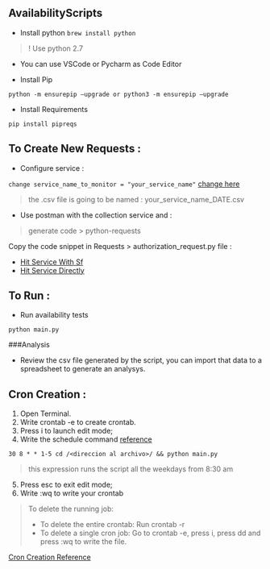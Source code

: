 ## AvailabilityScripts

- Install python 
`brew install python`

> ! Use python 2.7

- You can use VSCode or Pycharm as Code Editor

- Install Pip 

`python -m ensurepip –upgrade or python3 -m ensurepip –upgrade`

- Install Requirements

`pip install pipreqs`

## To Create New Requests :

- Configure service :

`change service_name_to_monitor = "your_service_name"` 
[change here](https://github.com/slincastro/AvailabilityScripts/blob/b490c928ce08f9f4b3a66f227fe6ae6d95b17acc/main.py#L41)
> the .csv file is going to be named : your_service_name_DATE.csv
- Use postman with the collection service and : 

>  generate code > python-requests

Copy the code snippet in Requests > authorization_request.py file :

* [Hit Service With Sf](https://github.com/slincastro/AvailabilityScripts/blob/b490c928ce08f9f4b3a66f227fe6ae6d95b17acc/Requests/authorization_Requests.py#L3)
* [Hit Service Directly](https://github.com/slincastro/AvailabilityScripts/blob/b490c928ce08f9f4b3a66f227fe6ae6d95b17acc/Requests/authorization_Requests.py#L15)
 
## To Run :

- Run availability tests

`python main.py`

###Analysis
- Review the csv file generated by the script, you can import that data to a spreadsheet to generate an analysys.

## Cron Creation :

1. Open Terminal.
2. Write crontab -e to create crontab.
3. Press i to launch edit mode;
4. Write the schedule command [reference](https://crontab.guru/#24_17_*_*_1-5)

 `30 8 * * 1-5 cd /<direccion al archivo>/ && python main.py`
 
 > this expression runs the script all the weekdays from 8:30 am
 
5. Press esc to exit edit mode;
6. Write :wq to write your crontab

> To delete the running job:
> - To delete the entire crontab: Run crontab -r
> - To delete a single cron job: Go to crontab -e, press i, press dd and press :wq to write the file. 

[Cron Creation Reference](https://www.jcchouinard.com/python-automation-with-cron-on-mac/)